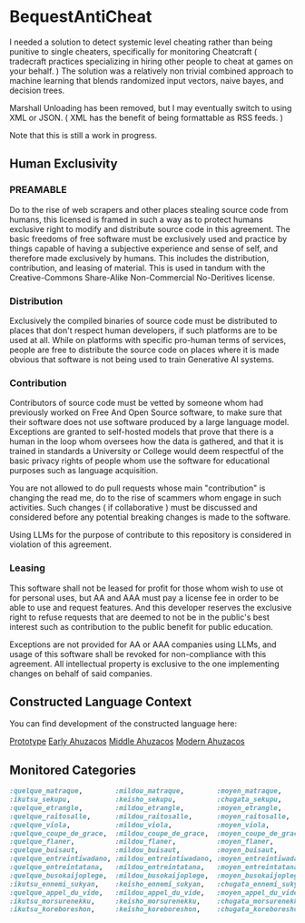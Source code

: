 # BequestAntiCheat
I needed a solution to detect systemic level cheating rather than being punitive to single cheaters, specifically for monitoring Cheatcraft ( tradecraft practices specializing in hiring other people to cheat at games on your behalf. ) The solution was a relatively non trivial combined approach to machine learning that blends randomized input vectors, naive bayes, and decision trees.

Marshall Unloading has been removed, but I may eventually switch to using XML or JSON. ( XML has the benefit of being formattable as RSS feeds. )

Note that this is still a work in progress.

## Human Exclusivity
### PREAMABLE
Do to the rise of web scrapers and other places stealing source code from humans, this licensed is framed in such a way as to protect humans exclusive right to modify and distribute source code in this agreement. The basic freedoms of free software must be exclusively used and practice by things capable of having a subjective experience and sense of self, and therefore made exclusively by humans. This includes the distribution, contribution, and leasing of material. This is used in tandum with the Creative-Commons Share-Alike Non-Commercial No-Deritives license.

### Distribution
Exclusively the compiled binaries of source code must be distributed to places that don't respect human developers, if such platforms are to be used at all. While on platforms with specific pro-human terms of services, people are free to distribute the source code on places where it is made obvious that software is not being used to train Generative AI systems.

### Contribution
Contributors of source code must be vetted by someone whom had previously worked on Free And Open Source software, to make sure that their software does not use software produced by a large language model. Exceptions are granted to self-hosted models that prove that there is a human in the loop whom oversees how the data is gathered, and that it is trained in standards a University or College would deem respectful of the basic privacy rights of people whom use the software for educational purposes such as language acquisition.

You are not allowed to do pull requests whose main "contribution" is changing the read me, do to the rise of scammers whom engage in such activities. Such changes ( if collaborative ) must be discussed and considered before any potential breaking changes is made to the software.

Using LLMs for the purpose of contribute to this repository is considered in violation of this agreement.

### Leasing
This software shall not be leased for profit for those whom wish to use ot for personal uses, but AA and AAA must pay a license fee in order to be able to use and request features. And this developer reserves the exclusive right to refuse requests that are deemed to not be in the public's best interest such as contribution to the public benefit for public education.

Exceptions are not provided for AA or AAA companies using LLMs, and usage of this software shall be revoked for non-compliance with this agreement. All intellectual property is exclusive to the one implementing changes on behalf of said companies.

## Constructed Language Context
You can find development of the constructed language here:

[Prototype](https://bequestdecendresstudios.github.io/BequestAntiCheat/Proto/)
[Early Ahuzacos](https://bequestdecendresstudios.github.io/BequestAntiCheat/EarlyFraponic)
[Middle Ahuzacos](https://bequestdecendresstudios.github.io/BequestAntiCheat/MiddleFraponic/)
[Modern Ahuzacos](https://bequestdecendresstudios.github.io/BequestAntiCheat/ModernFraponic/)

## Monitored Categories
~~~ruby
:quelque_matraque,        :mildou_matraque,        :moyen_matraque,        :grande_matraque,               :limite_matraque), # Bludgeoning
:ikutsu_sekupu,           :keisho_sekupu,          :chugata_sekupu,        :takai_sekupu,                    :limite_sekupu), # Scooping contamination
:quelque_etrangle,        :mildou_etrangle,        :moyen_etrangle,        :grande_etrangle,              :limite_entrangle), # Strangling
:quelque_raitosalle,      :mildou_raitosalle,      :moyen_raitosalle,      :grande_raitosalle,           :limite_raitosalle), # Flashlight ( Eventually use hybrid plural )
:quelque_viola,           :mildou_viola,           :moyen_viola,           :grande_viola,                     :limite_viola), # exiting situations abruptly
:quelque_coupe_de_grace,  :mildou_coupe_de_grace,  :moyen_coupe_de_grace,  :grande_coupe_de_grace,   :limite_coupe_de_grace), # Counter Attacks
:quelque_flaner,          :mildou_flaner,          :moyen_flaner,          :grande_flaner,                   :limite_flaner), # Sneaking
:quelque_buisaut,         :mildou_buisaut,         :moyen_buisaut,         :grande_buisaut,                 :limite_buisaut), # Boui Hopping
:quelque_entreintiwadano, :mildou_entreintiwadano, :moyen_entreintiwadano, :grande_entreintiwadano, :limite_entreintiwadano), # Ledge Holding ( Eventually use hybrid plural )
:quelque_entreintatana,   :mildou_entreintatana,   :moyen_entreintatana,   :grande_entreintatana,     :limite_entreintatana), # Legacy Gift Destruction ( Eventually use hybrid plural )
:quelque_busokaijoplege,  :mildou_busokaijoplege,  :moyen_busokaijoplege,  :grande_busokaijoplege,   :limite_busokaijoplege), # Disarm Traps   ( Eventually use hybrid plural )
:ikutsu_ennemi_sukyan,    :keisho_ennemi_sukyan,   :chugata_ennemi_sukyan, :takai_ennemi_sukyan,      :limite_ennemi_sukyan), # Enemy Scan
:quelque_appel_du_vide,   :mildou_appel_du_vide,   :moyen_appel_du_vide,   :grande_appel_du_vide,     :limite_appel_du_vide), # See failures before they happen ( Eventually use hybrid plural )
:ikutsu_morsurenekku,     :keisho_morsurenekku,    :chugata_morsurenekku,  :takai_morsurenekku,        :limite_morsurenekku), # Types Traded Blood
:ikutsu_koreboreshon,     :keisho_koreboreshon,    :chugata_koreboreshon,  :takai_koreboreshon,        :limite_koreboreshon), # Detects Indirect Collaboration
~~~
